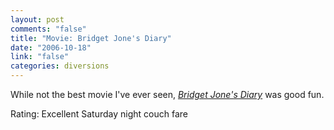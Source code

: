 ```yaml
--- 
layout: post
comments: "false"
title: "Movie: Bridget Jone's Diary"
date: "2006-10-18"
link: "false"
categories: diversions
---
```

While not the best movie I've ever seen, <i><a href="http://imdb.com/title/tt0243155/" title="Bridget Jone's Diary">Bridget Jone's Diary</a></i> was good fun.

Rating: Excellent Saturday night couch fare
